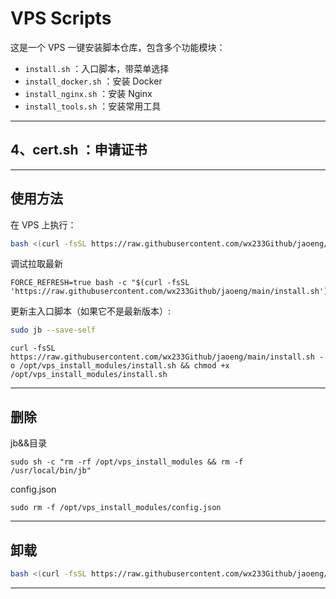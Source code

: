# VPS Scripts

这是一个 VPS 一键安装脚本仓库，包含多个功能模块：

- `install.sh` ：入口脚本，带菜单选择
- `install_docker.sh` ：安装 Docker
- `install_nginx.sh` ：安装 Nginx
- `install_tools.sh` ：安装常用工具
  
---

## 4、cert.sh ：申请证书


---

## 使用方法

在 VPS 上执行：

```bash
bash <(curl -fsSL https://raw.githubusercontent.com/wx233Github/jaoeng/main/install.sh)
```
调试拉取最新

```
FORCE_REFRESH=true bash -c "$(curl -fsSL 'https://raw.githubusercontent.com/wx233Github/jaoeng/main/install.sh')"
```

更新主入口脚本（如果它不是最新版本）:

```Bash
sudo jb --save-self
```

```
curl -fsSL https://raw.githubusercontent.com/wx233Github/jaoeng/main/install.sh -o /opt/vps_install_modules/install.sh && chmod +x /opt/vps_install_modules/install.sh
```

---

## 删除
jb&&目录
```
sudo sh -c "rm -rf /opt/vps_install_modules && rm -f /usr/local/bin/jb"
```
config.json
```
sudo rm -f /opt/vps_install_modules/config.json
```

---

## 卸载

```bash
bash <(curl -fsSL https://raw.githubusercontent.com/wx233Github/jaoeng/main/rm/install.sh)
```

---

